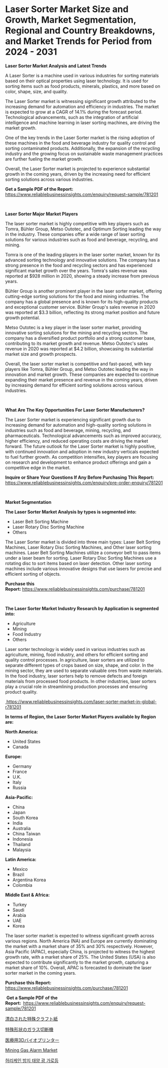 <p><h1>Laser Sorter Market Size and Growth, Market Segmentation, Regional and Country Breakdowns, and Market Trends for Period from 2024 -  2031</h1></p><p><strong>Laser Sorter Market Analysis and Latest Trends</strong></p>
<p><p>A Laser Sorter is a machine used in various industries for sorting materials based on their optical properties using laser technology. It is used for sorting items such as food products, minerals, plastics, and more based on color, shape, size, and quality.</p><p>The Laser Sorter market is witnessing significant growth attributed to the increasing demand for automation and efficiency in industries. The market is expected to grow at a CAGR of 14.1% during the forecast period. Technological advancements, such as the integration of artificial intelligence and machine learning in laser sorting machines, are driving the market growth.</p><p>One of the key trends in the Laser Sorter market is the rising adoption of these machines in the food and beverage industry for quality control and sorting contaminated products. Additionally, the expansion of the recycling industry and the growing focus on sustainable waste management practices are further fueling the market growth.</p><p>Overall, the Laser Sorter market is projected to experience substantial growth in the coming years, driven by the increasing need for efficient sorting solutions across various industries.</p></p>
<p><strong>Get a Sample PDF of the Report:&nbsp;</strong> <a href="https://www.reliablebusinessinsights.com/enquiry/request-sample/781201">https://www.reliablebusinessinsights.com/enquiry/request-sample/781201</a></p>
<p>&nbsp;</p>
<p><strong>Laser Sorter Major Market Players</strong></p>
<p><p>The laser sorter market is highly competitive with key players such as Tomra, Bühler Group, Metso Outotec, and Optimum Sorting leading the way in the industry. These companies offer a wide range of laser sorting solutions for various industries such as food and beverage, recycling, and mining.</p><p>Tomra is one of the leading players in the laser sorter market, known for its advanced sorting technology and innovative solutions. The company has a strong presence in the food and recycling sectors and has experienced significant market growth over the years. Tomra's sales revenue was reported at $928 million in 2020, showing a steady increase from previous years.</p><p>Bühler Group is another prominent player in the laser sorter market, offering cutting-edge sorting solutions for the food and mining industries. The company has a global presence and is known for its high-quality products and exceptional customer service. Bühler Group's sales revenue in 2020 was reported at $3.3 billion, reflecting its strong market position and future growth potential.</p><p>Metso Outotec is a key player in the laser sorter market, providing innovative sorting solutions for the mining and recycling sectors. The company has a diversified product portfolio and a strong customer base, contributing to its market growth and revenue. Metso Outotec's sales revenue in 2020 was reported at $4.2 billion, showcasing its substantial market size and growth prospects.</p><p>Overall, the laser sorter market is competitive and fast-paced, with key players like Tomra, Bühler Group, and Metso Outotec leading the way in innovation and market growth. These companies are expected to continue expanding their market presence and revenue in the coming years, driven by increasing demand for efficient sorting solutions across various industries.</p></p>
<p>&nbsp;</p>
<p><strong>What Are The Key Opportunities For Laser Sorter Manufacturers?</strong></p>
<p><p>The Laser Sorter market is experiencing significant growth due to increasing demand for automation and high-quality sorting solutions in industries such as food and beverage, mining, recycling, and pharmaceuticals. Technological advancements such as improved accuracy, higher efficiency, and reduced operating costs are driving the market forward. The future outlook for the Laser Sorter market is highly positive, with continued innovation and adoption in new industry verticals expected to fuel further growth. As competition intensifies, key players are focusing on research and development to enhance product offerings and gain a competitive edge in the market.</p></p>
<p><strong>Inquire or Share Your Questions If Any Before Purchasing This Report:</strong> <a href="https://www.reliablebusinessinsights.com/enquiry/pre-order-enquiry/781201">https://www.reliablebusinessinsights.com/enquiry/pre-order-enquiry/781201</a></p>
<p>&nbsp;</p>
<p><strong>Market Segmentation</strong></p>
<p><strong>The Laser Sorter Market Analysis by types is segmented into:</strong></p>
<p><ul><li>Laser Belt Sorting Machine</li><li>Laser Rotary Disc Sorting Machine</li><li>Others</li></ul></p>
<p><p>The Laser Sorter market is divided into three main types: Laser Belt Sorting Machines, Laser Rotary Disc Sorting Machines, and Other laser sorting machines. Laser Belt Sorting Machines utilize a conveyor belt to pass items under a laser beam for sorting. Laser Rotary Disc Sorting Machines use a rotating disc to sort items based on laser detection. Other laser sorting machines include various innovative designs that use lasers for precise and efficient sorting of objects.</p></p>
<p><strong>Purchase this Report:&nbsp;</strong><a href="https://www.reliablebusinessinsights.com/purchase/781201">https://www.reliablebusinessinsights.com/purchase/781201</a></p>
<p>&nbsp;</p>
<p><strong>The Laser Sorter Market Industry Research by Application is segmented into:</strong></p>
<p><ul><li>Agriculture</li><li>Mining</li><li>Food Industry</li><li>Others</li></ul></p>
<p><p>Laser sorter technology is widely used in various industries such as agriculture, mining, food industry, and others for efficient sorting and quality control processes. In agriculture, laser sorters are utilized to separate different types of crops based on size, shape, and color. In the mining sector, they are used to separate valuable ores from waste materials. In the food industry, laser sorters help to remove defects and foreign materials from processed food products. In other industries, laser sorters play a crucial role in streamlining production processes and ensuring product quality.</p></p>
<p><a href="https://www.reliablebusinessinsights.com/laser-sorter-market-in-global-r781201">&nbsp;https://www.reliablebusinessinsights.com/laser-sorter-market-in-global-r781201</a></p>
<p><strong>In terms of Region, the Laser Sorter Market Players available by Region are:</strong></p>
<p>
    <p> <strong> North America: </strong>
        <ul>
            <li>United States</li>
            <li>Canada</li>
        </ul>
        </p> 
    <p> <strong> Europe: </strong>
        <ul>
            <li>Germany</li>
            <li>France</li>
            <li>U.K.</li>
            <li>Italy</li>
            <li>Russia</li>
        </ul>
        </p> 
    <p> <strong> Asia-Pacific: </strong>
        <ul>
            <li>China</li>
            <li>Japan</li>
            <li>South Korea</li>
            <li>India</li>
            <li>Australia</li>
            <li>China Taiwan</li>
            <li>Indonesia</li>
            <li>Thailand</li>
            <li>Malaysia</li>
        </ul>
        </p> 
    <p> <strong> Latin America: </strong>
        <ul>
            <li>Mexico</li>
            <li>Brazil</li>
            <li>Argentina Korea</li>
            <li>Colombia</li>
        </ul>
        </p> 
    <p> <strong> Middle East & Africa: </strong>
        <ul>
            <li>Turkey</li>
            <li>Saudi</li>
            <li>Arabia</li>
            <li>UAE</li>
            <li>Korea</li>
        </ul>
    </p>
    </p>
<p><p>The laser sorter market is expected to witness significant growth across various regions. North America (NA) and Europe are currently dominating the market with a market share of 35% and 30% respectively. However, Asia Pacific (APAC), especially China, is projected to witness the highest growth rate, with a market share of 25%. The United States (USA) is also expected to contribute significantly to the market growth, capturing a market share of 10%. Overall, APAC is forecasted to dominate the laser sorter market in the coming years.</p></p>
<p><strong>Purchase this Report: </strong><a href="https://www.reliablebusinessinsights.com/purchase/781201">https://www.reliablebusinessinsights.com/purchase/781201</a></p>
<p>&nbsp;<strong>Get a Sample PDF of the Report:&nbsp;&nbsp;</strong><a href="https://www.reliablebusinessinsights.com/enquiry/request-sample/781201">https://www.reliablebusinessinsights.com/enquiry/request-sample/781201</a></p>
<p><strong></strong></p>
<p><p><a href="https://medium.com/@reannakling/%E6%BC%82%E7%99%BD%E3%81%95%E3%82%8C%E3%81%9F%E7%89%B9%E6%AE%8A%E3%82%AF%E3%83%A9%E3%83%95%E3%83%88%E7%B4%99%E3%81%AE%E5%B8%82%E5%A0%B4%E8%A6%8F%E6%A8%A1-cagr-%E3%83%88%E3%83%AC%E3%83%B3%E3%83%892024-2030-c72b350a3d7c">漂白された特殊クラフト紙</a></p><p><a href="https://github.com/tubbs463/Market-Research-Report-List-1/blob/main/2923503110649.md">特殊形状のガラス切断機</a></p><p><a href="https://medium.com/@munroco657/3d%E3%83%90%E3%82%A4%E3%82%AA%E3%83%97%E3%83%AA%E3%83%B3%E3%82%BF%E3%83%BC%E3%82%92%E5%8C%BB%E7%99%82%E5%B8%82%E5%A0%B4%E3%81%A7%E5%88%86%E6%9E%90%E3%81%99%E3%82%8B-%E3%82%B0%E3%83%AD%E3%83%BC%E3%83%90%E3%83%AB%E7%94%A3%E6%A5%AD%E3%81%AE%E8%A6%8B%E8%A7%A3%E3%81%A8%E4%BA%88%E6%B8%AC-2024%E5%B9%B4%E3%81%8B%E3%82%892031%E5%B9%B4-8dfe228d12ac">医療用3Dバイオプリンター</a></p><p><a href="https://issuu.com/reportprime-2/docs/mining-gas-alarm-market-size-2030.pptx">Mining Gas Alarm Market</a></p><p><a href="https://medium.com/@edaunhshhs/%ED%97%88%EB%A6%AC%EC%BC%80%EC%9D%B8-%EB%82%B4%EA%B5%AC%EC%84%B1-%ED%83%9C%EC%96%91%EA%B0%80%EB%A1%9C%EB%93%B1-%EC%8B%9C%EC%9E%A5%EC%9D%80-%EC%8B%9C%EC%9E%A5-%EC%A0%90%EC%9C%A0%EC%9C%A8-%EA%B7%9C%EB%AA%A8-%EB%B0%8F-2031%EB%85%84%EA%B9%8C%EC%A7%80%EC%9D%98-%EC%98%88%EC%83%81-%EC%98%88%EC%B8%A1%EC%97%90-%EC%A4%91%EC%A0%90%EC%9D%84-%EB%91%90%EA%B3%A0-%EC%9E%88%EC%8A%B5%EB%8B%88%EB%8B%A4-c71ddee09e3d">허리케인 방지 태양 광 가로등</a></p></p>